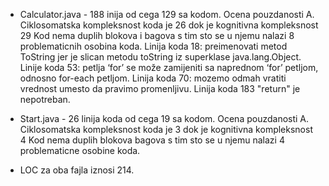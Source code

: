 * Calculator.java - 188 inija od cega 129 sa kodom. Ocena pouzdanosti A.
Ciklosomatska kompleksnost koda je 26 dok je kognitivna kompleksnost 29
Kod nema duplih blokova i bagova s tim sto se u njemu nalazi 8 problematicnih osobina koda.
Linija koda 18: preimenovati metod ToString jer je slican metodu toString iz superklase java.lang.Object.
Linije koda 53: petlja ‘for’ se može zamijeniti sa naprednom ‘for’ petljom, odnosno for-each petljom.
Linija koda 70: mozemo odmah vratiti vrednost umesto da pravimo promenljivu.
Linija koda 183 "return" je nepotreban.



* Start.java - 26 linija koda od cega 19 sa kodom. Ocena pouzdanosti A.
Ciklosomatska kompleksnost koda je 3 dok je kognitivna kompleksnost 4
Kod nema duplih blokova bagova s tim sto se u njemu nalazi 4 problematicne osobine koda.

* LOC za oba fajla iznosi 214.

